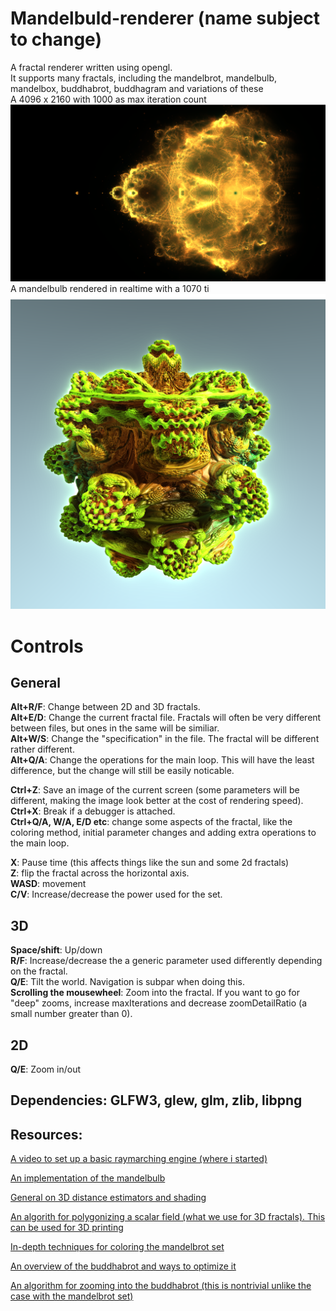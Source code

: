 
# Mandelbuld-renderer (name subject to change)
A fractal renderer written using opengl.<br/>
It supports many fractals, including the mandelbrot, mandelbulb, mandelbox, buddhabrot, buddhagram and variations of these<br/>
A 4096 x 2160 with 1000 as max iteration count<br/>
![Alt text](/Images/buddhabrot.png?raw=true)
A mandelbulb rendered in realtime with a 1070 ti<br/>
![Alt text](/Images/sample.png?raw=true "Rendered in realmtime with a 1070 ti")
# **Controls**<br/>
## **General**<br/>
**Alt+R/F**: Change between 2D and 3D fractals. <br/>
**Alt+E/D**: Change the current fractal file. Fractals will often be very different between files, but ones in the same will be similiar.<br/>
**Alt+W/S**: Change the "specification" in the file. The fractal will be different rather different.<br/>
**Alt+Q/A**: Change the operations for the main loop. This will have the least difference, but the change will still be easily noticable.<br/>

**Ctrl+Z**: Save an image of the current screen (some parameters will be different, making the image look better at the cost of rendering speed).<br/>
**Ctrl+X**: Break if a debugger is attached.<br/>
**Ctrl+Q/A, W/A, E/D etc**: change some aspects of the fractal, like the coloring method, initial parameter changes and adding extra operations to the main loop.<br/>

**X**: Pause time (this affects things like the sun and some 2d fractals)<br/>
**Z**: flip the fractal across the horizontal axis.<br/>
**WASD**: movement<br/>
**C/V**: Increase/decrease the power used for the set.<br/>
## **3D**<br/>
**Space/shift**: Up/down<br/>
**R/F**: Increase/decrease the a generic parameter used differently depending on the fractal.<br/>
**Q/E**: Tilt the world. Navigation is subpar when doing this.<br/>
**Scrolling the mousewheel**: Zoom into the fractal. If you want to go for "deep" zooms, increase maxIterations and decrease zoomDetailRatio (a small number greater than 0).<br/>
## **2D**<br/>
**Q/E**: Zoom in/out<br/>

## **Dependencies**: GLFW3, glew, glm, zlib, libpng<br/>
## **Resources**: <br/>
[A video to set up a basic raymarching engine (where i started)](https://www.youtube.com/watch?v=yxNnRSefK94&list=LLk3DQC5zS5U7Icg-YoE8Rsw&index=6&t=0s)<br/>

[An implementation of the mandelbulb](https://www.shadertoy.com/view/ltfSWn)<br/>

[General on 3D distance estimators and shading](http://blog.hvidtfeldts.net/index.php/2011/06/distance-estimated-3d-fractals-part-i/)<br/>

[An algorith for polygonizing a scalar field (what we use for 3D fractals). This can be used for 3D printing](http://paulbourke.net/geometry/polygonise/)<br/>

[In-depth techniques for coloring the mandelbrot set](https://www.math.univ-toulouse.fr/~cheritat/wiki-draw/index.php/Mandelbrot_set)<br/>

[An overview of the buddhabrot and ways to optimize it](https://benedikt-bitterli.me/buddhabrot/)<br/>

[An algorithm for zooming into the buddhabrot (this is nontrivial unlike the case with the mandelbrot set)](http://www.steckles.com/buddha/)<br/>
